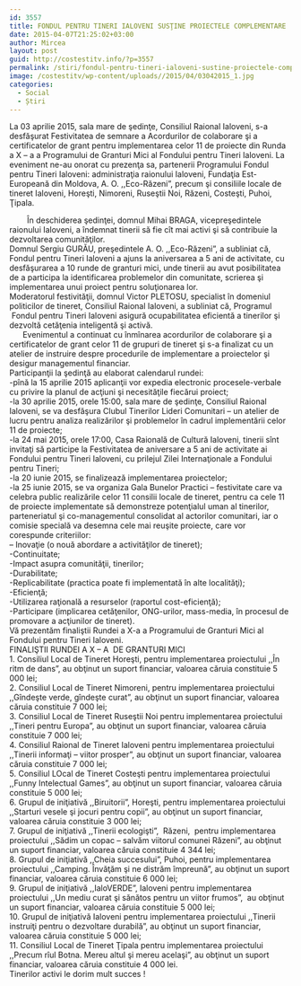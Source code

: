 ```yaml
---
id: 3557
title: FONDUL PENTRU TINERI IALOVENI SUSŢINE PROIECTELE COMPLEMENTARE
date: 2015-04-07T21:25:02+03:00
author: Mircea
layout: post
guid: http://costestitv.info/?p=3557
permalink: /stiri/fondul-pentru-tineri-ialoveni-sustine-proiectele-complementare/
image: /costestitv/wp-content/uploads//2015/04/03042015_1.jpg
categories:
  - Social
  - Știri
---
```

La 03 aprilie 2015, sala mare de şedinţe, Consiliul Raional Ialoveni, s-a desfăşurat Festivitatea de semnare a Acordurilor de colaborare şi a certificatelor de grant pentru implementarea celor 11 de proiecte din Runda a X &#8211; a a Programului de Granturi Mici al Fondului pentru Tineri Ialoveni.<!--more--> La eveniment ne-au onorat cu prezenţa sa, partenerii Programului Fondul pentru Tineri Ialoveni: administraţia raionului Ialoveni, Fundaţia Est-Europeană din Moldova, A. O. ,,Eco-Răzeni”, precum şi consiliile locale de tineret Ialoveni, Horeşti, Nimoreni, Ruseştii Noi, Răzeni, Costeşti, Puhoi, Ţipala.

<div>
          În deschiderea şedinţei, domnul Mihai BRAGA, vicepreşedintele raionului Ialoveni, a îndemnat tinerii să fie cît mai activi şi să contribuie la dezvoltarea comunităţilor.
</div>

<div>
  Domnul Sergiu GURĂU, preşedintele A. O. ,,Eco-Răzeni”, a subliniat că, Fondul pentru Tineri Ialoveni a ajuns la aniversarea a 5 ani de activitate, cu desfăşurarea a 10 runde de granturi mici, unde tinerii au avut posibilitatea de a participa la identificarea problemelor din comunitate, scrierea şi implementarea unui proiect pentru soluţionarea lor.
</div>

<div>
  Moderatorul festivităţii, domnul Victor PLETOSU, specialist în domeniul politicilor de tineret, Consiliul Raional Ialoveni, a subliniat că, Programul  Fondul pentru Tineri Ialoveni asigură ocupabilitatea eficientă a tinerilor şi dezvoltă cetăţenia inteligentă şi activă.
</div>

<div>
        Evenimentul a continuat cu înmînarea acordurilor de colaborare şi a certificatelor de grant celor 11 de grupuri de tineret şi s-a finalizat cu un atelier de instruire despre procedurile de implementare a proiectelor şi desigur managementul financiar.
</div>

<div>
  Participanţii la şedinţă au elaborat calendarul rundei:
</div>

<div>
  -pînă la 15 aprilie 2015 aplicanţii vor expedia electronic procesele-verbale cu privire la planul de acţiuni şi necesităţile fiecărui proiect;
</div>

<div>
  -la 30 aprilie 2015, orele 15:00, sala mare de şedinţe, Consiliul Raional Ialoveni, se va desfăşura Clubul Tinerilor Lideri Comunitari – un atelier de lucru pentru analiza realizărilor şi problemelor în cadrul implementării celor 11 de proiecte;
</div>

<div>
  -la 24 mai 2015, orele 17:00, Casa Raională de Cultură Ialoveni, tinerii sînt invitaţi să participe la Festivitatea de aniversare a 5 ani de activitate ai Fondului pentru Tineri Ialoveni, cu prilejul Zilei Internaţionale a Fondului pentru Tineri;
</div>

<div>
  -la 20 iunie 2015, se finalizează implementarea proiectelor;
</div>

<div>
  -la 25 iunie 2015, se va organiza Gala Bunelor Practici – festivitate care va celebra public realizările celor 11 consilii locale de tineret, pentru ca cele 11 de proiecte implementate să demonstreze potenţialul uman al tinerilor, parteneriatul şi co-managementul consolidat al actorilor comunitari, iar o comisie specială va desemna cele mai reuşite proiecte, care vor corespunde criteriilor:
</div>

<div>
  &#8211; Inovaţie (o nouă abordare a activităţilor de tineret);
</div>

<div>
  -Continuitate;
</div>

<div>
  -Impact asupra comunităţii, tinerilor;
</div>

<div>
  -Durabilitate;
</div>

<div>
  -Replicabilitate (practica poate fi implementată în alte localităţi);
</div>

<div>
  -Eficienţă;
</div>

<div>
  -Utilizarea raţională a resurselor (raportul cost-eficienţă);
</div>

<div>
  -Participare (implicarea cetăţenilor, ONG-urilor, mass-media, în procesul de promovare a acţiunilor de tineret).
</div>

<div>
  Vă prezentăm finaliştii Rundei a X-a a Programului de Granturi Mici al Fondului pentru Tineri Ialoveni.
</div>

<div>
  FINALIŞTII RUNDEI A X – A  DE GRANTURI MICI
</div>

<div>
</div>

<div>
  1. Consiliul Local de Tineret Horeşti, pentru implementarea proiectului ,,În ritm de dans”, au obţinut un suport financiar, valoarea căruia constituie 5 000 lei;
</div>

<div>
  2. Consiliul Local de Tineret Nimoreni, pentru implementarea proiectului ,,Gîndeşte verde, gîndeşte curat”, au obţinut un suport financiar, valoarea căruia constituie 7 000 lei;
</div>

<div>
  3. Consiliul Local de Tineret Ruseştii Noi pentru implementarea proiectului ,,Tineri pentru Europa”, au obţinut un suport financiar, valoarea căruia constituie 7 000 lei;
</div>

<div>
  4. Consiliul Raional de Tineret Ialoveni pentru implementarea proiectului ,,Tinerii informaţi – viitor prosper”, au obţinut un suport financiar, valoarea căruia constituie 7 000 lei;
</div>

<div>
  5. Consiliul LOcal de Tineret Costeşti pentru implementarea proiectului ,,Funny Intelectual Games”, au obţinut un suport financiar, valoarea căruia constituie 5 000 lei;
</div>

<div>
  6. Grupul de iniţiativă ,,Biruitorii”, Horeşti, pentru implementarea proiectului ,,Starturi vesele şi jocuri pentru copii”, au obţinut un suport financiar, valoarea căruia constituie 3 000 lei;
</div>

<div>
  7. Grupul de iniţiativă ,,Tinerii ecologişti”,  Răzeni,  pentru implementarea proiectului ,,Sădim un copac – salvăm viitorul comunei Răzeni”, au obţinut un suport financiar, valoarea căruia constituie 4 344 lei;
</div>

<div>
  8. Grupul de iniţiativă ,,Cheia succesului”, Puhoi, pentru implementarea proiectului ,,Camping. Învăţăm şi ne distrăm împreună”, au obţinut un suport financiar, valoarea căruia constituie 6 000 lei;
</div>

<div>
  9. Grupul de iniţiativă ,,IaloVERDE”, Ialoveni pentru implementarea proiectului ,,Un mediu curat şi sănătos pentru un viitor frumos”,  au obţinut un suport financiar, valoarea căruia constituie 5 000 lei;
</div>

<div>
  10. Grupul de iniţiativă Ialoveni pentru implementarea proiectului ,,Tinerii instruiţi pentru o dezvoltare durabilă”, au obţinut un suport financiar, valoarea căruia constituie 5 000 lei;
</div>

<div>
  11. Consiliul Local de Tineret Ţipala pentru implementarea proiectului ,,Precum rîul Botna. Mereu altul şi mereu acelaşi”, au obţinut un suport financiar, valoarea căruia constituie 4 000 lei.
</div>

<div>
  Tinerilor activi le dorim mult succes !
</div>
